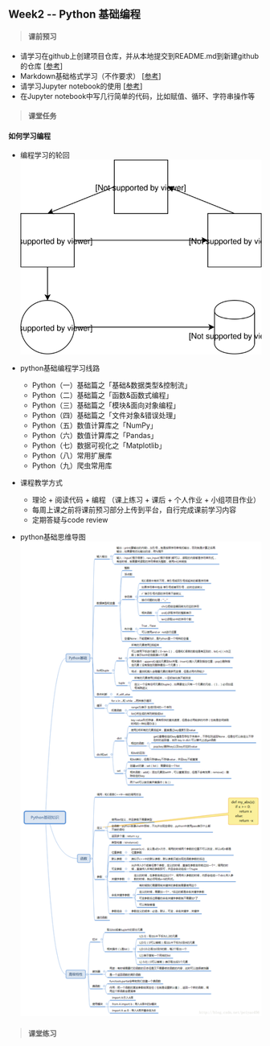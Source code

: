 ## Week2 -- Python 基础编程

> #### 课前预习
* 请学习在github上创建项目仓库，并从本地提交到README.md到新建github的仓库 [[参考](https://www.cnblogs.com/specter45/p/github.html)]
* Markdown基础格式学习（不作要求） [[参考](https://www.cnblogs.com/xinmengwuheng/p/5794899.html)]
* 请学习Jupyter notebook的使用 [[参考](https://www.cnblogs.com/nxld/p/6566380.html)]
* 在Jupyter notebook中写几行简单的代码，比如赋值、循环、字符串操作等

> #### 课堂任务
#### 如何学习编程
* 编程学习的轮回
![编程的轮回](img/coding-circle-Diagram.svg)

* python基础编程学习线路
    + Python（一）基础篇之「基础&数据类型&控制流」
    + Python（二）基础篇之「函数&函数式编程」
    + Python（三）基础篇之「模块&面向对象编程」
    + Python（四）基础篇之「文件对象&错误处理」
    + Python（五）数值计算库之「NumPy」
    + Python（六）数值计算库之「Pandas」
    + Python（七）数据可视化之「Matplotlib」
    + Python（八）常用扩展库
    + Python（九）爬虫常用库

* 课程教学方式 
    + 理论 + 阅读代码 + 编程 （课上练习 + 课后 + 个人作业 + 小组项目作业）
    + 每周上课之前将课前预习部分上传到平台，自行完成课前学习内容
    + 定期答疑与code review

* python基础思维导图
![python基础思维导图](img/python_route.png)

> #### 课堂练习